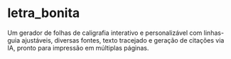 # letra_bonita
Um gerador de folhas de caligrafia interativo e personalizável com linhas-guia ajustáveis, diversas fontes, texto tracejado e geração de citações via IA, pronto para impressão em múltiplas páginas.
